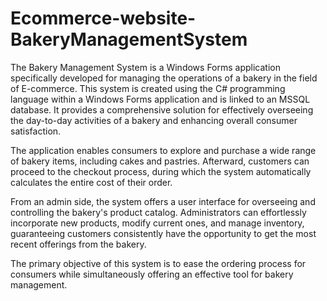 # Ecommerce-website-BakeryManagementSystem

The Bakery Management System is a Windows Forms application specifically developed for managing the operations of a bakery in the field of E-commerce. This system is created using the C# programming language within a Windows Forms application and is linked to an MSSQL database. It provides a comprehensive solution for effectively overseeing the day-to-day activities of a bakery and enhancing overall consumer satisfaction.

The application enables consumers to explore and purchase a wide range of bakery items, including cakes and pastries. Afterward, customers can proceed to the checkout process, during which the system automatically calculates the entire cost of their order.

From an admin side, the system offers a user interface for overseeing and controlling the bakery's product catalog. Administrators can effortlessly incorporate new products, modify current ones, and manage inventory, guaranteeing customers consistently have the opportunity to get the most recent offerings from the bakery.

The primary objective of this system is to ease the ordering process for consumers while simultaneously offering an effective tool for bakery management.
